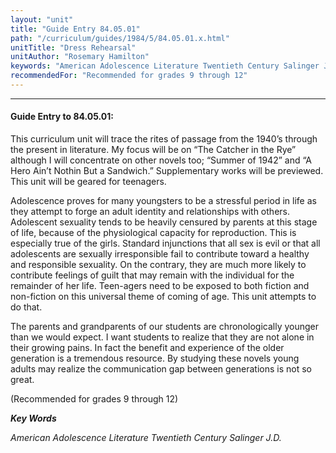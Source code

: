 ```yaml
---
layout: "unit"
title: "Guide Entry 84.05.01"
path: "/curriculum/guides/1984/5/84.05.01.x.html"
unitTitle: "Dress Rehearsal"
unitAuthor: "Rosemary Hamilton"
keywords: "American Adolescence Literature Twentieth Century Salinger J.D."
recommendedFor: "Recommended for grades 9 through 12"
---
```

<body>
<hr/>
 <h4>
  Guide Entry to 84.05.01:
 </h4>
 This curriculum unit will trace the rites of passage from the 1940’s through the present in literature.  My focus will be on “The Catcher in the Rye” although I will concentrate on other novels too; “Summer of 1942” and “A Hero Ain’t Nothin But a Sandwich.”  Supplementary works will be previewed.  This unit will be geared for teenagers.
 <p>
  Adolescence proves for many youngsters to be a stressful period in life as they attempt to forge an adult identity and relationships with others.  Adolescent sexuality tends to be heavily censured by parents at this stage of life, because of the physiological capacity for reproduction.  This is especially true of the girls.  Standard injunctions that all sex is evil or that all adolescents are sexually irresponsible fail to contribute toward a healthy and responsible sexuality.  On the contrary, they are much more likely to contribute feelings of guilt that may remain with the individual for the remainder of her life.  Teen-agers need to be exposed to both fiction and non-fiction on this universal theme of coming of age.  This unit attempts to do that.
 </p>
 <p>
  The parents and grandparents of our students are chronologically younger than we would expect.  I want students to realize that they are not alone in their growing pains.  In fact the benefit and experience of the older generation is a tremendous resource.  By studying these novels young adults may realize the communication gap between generations is not so great.
 </p>
 <p>
  (Recommended for grades 9 through 12)
 </p>
<p>
  <b>
   <i>
    Key Words
   </i>
  </b>
  <br/>
 </p>
 <p>
  <i>
   American Adolescence Literature Twentieth Century Salinger J.D.
  </i>
 </p>

</body>